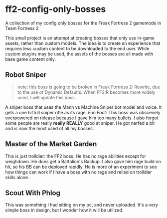 # ff2-config-only-bosses
A collection of my config only bosses for the Freak Fortress 2 gamemode in Team Fortress 2
  
This small project is an attempt at creating bosses that only use in-game assets, rather than custom models. The idea is to create an experience that requires less custom content to be downloaded to the end user. While custom plugins may be used, the assets of the bosses are all made with base game content only.
  
  
## **Robot Sniper**  
  
  > note: this boss is going to be broken in Freak Fortress 2: Rewrite, due to the use of Dynamic Defaults. When FF2:R becomes more widely used, I will update this boss. 
  
A sniper boss that uses the Mann vs Machine Sniper bot model and voice. It gets a one hit kill sniper rifle as its rage. *Fun Fact*: This boss was obscenely overpowered on release because I gave him too many bullets. I also forgot some people are really **really** **REALLY** good at sniper. He got nerfed a bit and is now the most used of all my bosses.
  
## **Master of the Market Garden**  
This is just trolldier: the FF2 boss. He has no rage abilities except for weighdown. He does get a Battalion's Backup. I also gave him rage build on hit, so his BB can be deployed rapidly. He is more of an experiment to see how things can work if I have a boss with no rage and relied on trolldier skills alone.

## **Scout With Phlog**  
This was something I had sitting on my pc, and never uploaded. It's a very simple boss in design, but I wonder how it will be utilized.

